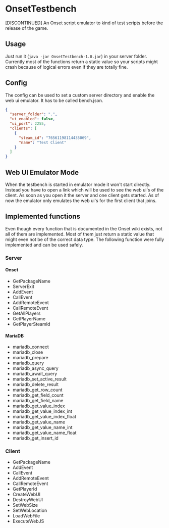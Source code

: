 # OnsetTestbench
[DISCONTINUED] An Onset script emulator to kind of test scripts before the release of the game.

## Usage
Just run it (`java -jar OnsetTestbench-1.0.jar`) in your server folder.
Currently most of the functions return a static value so your scripts might crash
because of logical errors even if they are totally fine.

## Config
The config can be used to set a custom server directory and enable the web ui emulator.
It has to be called bench.json.
```json
{
  "server_folder": ".",
  "ui_enabled": false,
  "ui_port": 2255,
  "clients": [
    {
      "steam_id": "76561198114435069",
      "name": "Test Client"
    }
  ]
}
```

## Web UI Emulator Mode
When the testbench is started in emulator mode it won't start directly. Instead you have to open a link which will be used to see the web ui's of the client. As soon as you open it the server and one client gets started. As of now the emulator only emulates the web ui's for the first client that joins.

## Implemented functions
Even though every function that is documented in the Onset wiki exists, not all of them are implemented. Most of them just return a static value that might even not be of the correct data type. The following function were fully implemented and can be used safely.
### Server
#### Onset
- GetPackageName
- ServerExit
- AddEvent
- CallEvent
- AddRemoteEvent
- CallRemoteEvent
- GetAllPlayers
- GetPlayerName
- GetPlayerSteamId
#### MariaDB
- mariadb_connect
- mariadb_close
- mariadb_prepare
- mariadb_query
- mariadb_async_query
- mariadb_await_query
- mariadb_set_active_result
- mariadb_delete_result
- mariadb_get_row_count
- mariadb_get_field_count
- mariadb_get_field_name
- mariadb_get_value_index
- mariadb_get_value_index_int
- mariadb_get_value_index_float
- mariadb_get_value_name
- mariadb_get_value_name_int
- mariadb_get_value_name_float
- mariadb_get_insert_id
### Client
- GetPackageName
- AddEvent
- CallEvent
- AddRemoteEvent
- CallRemoteEvent
- GetPlayerId
- CreateWebUI
- DestroyWebUI
- SetWebSize
- SetWebLocation
- LoadWebFile
- ExecuteWebJS
